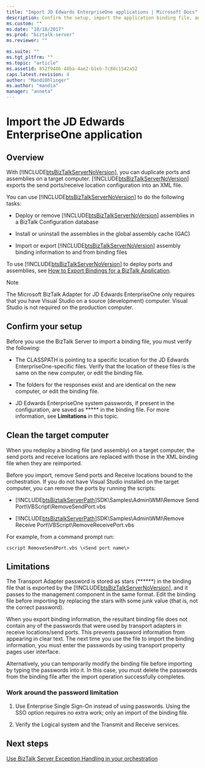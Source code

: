```yaml
---
title: "Import JD Edwards EnterpriseOne applications | Microsoft Docs"
description: Confirm the setup, import the application binding file, and review the limitations of the JD Edwards EnterpriseOne adapter in BizTalk 
ms.custom: ""
ms.date: "10/18/2017"
ms.prod: "biztalk-server"
ms.reviewer: ""

ms.suite: ""
ms.tgt_pltfrm: ""
ms.topic: "article"
ms.assetid: 852f948b-48ba-4ae2-b1eb-7c88c1542a52
caps.latest.revision: 4
author: "MandiOhlinger"
ms.author: "mandia"
manager: "anneta"
---
```

# Import the JD Edwards EnterpriseOne application
  
## Overview
With [!INCLUDE[btsBizTalkServerNoVersion](../includes/btsbiztalkservernoversion-md.md)], you can duplicate ports and assemblies on a target computer. [!INCLUDE[btsBizTalkServerNoVersion](../includes/btsbiztalkservernoversion-md.md)] exports the send ports/receive location configuration into an XML file.  
  
 You can use [!INCLUDE[btsBizTalkServerNoVersion](../includes/btsbiztalkservernoversion-md.md)] to do the following tasks:  
  
- Deploy or remove [!INCLUDE[btsBizTalkServerNoVersion](../includes/btsbiztalkservernoversion-md.md)] assemblies in a BizTalk Configuration database  
  
- Install or uninstall the assemblies in the global assembly cache (GAC)  
  
- Import or export [!INCLUDE[btsBizTalkServerNoVersion](../includes/btsbiztalkservernoversion-md.md)] assembly binding information to and from binding files  
  
To use [!INCLUDE[btsBizTalkServerNoVersion](../includes/btsbiztalkservernoversion-md.md)] to deploy ports and assemblies, see [How to Export Bindings for a BizTalk Application](../core/how-to-export-bindings-for-a-biztalk-application.md).  
  
> [!NOTE]
>  The Microsoft BizTalk Adapter for JD Edwards EnterpriseOne only requires that you have Visual Studio on a source (development) computer. Visual Studio is not required on the production computer.  

## Confirm your setup
Before you use the BizTalk Server to import a binding file, you must verify the following:  
  
-   The CLASSPATH is pointing to a specific location for the JD Edwards EnterpriseOne-specific files. Verify that the location of these files is the same on the new computer, or edit the binding file.  
  
-   The folders for the responses exist and are identical on the new computer, or edit the binding file.  
  
-   JD Edwards EnterpriseOne system passwords, if present in the configuration, are saved as ***** in the binding file. For more information, see **Limitations** in this topic.

## Clean the target computer
When you redeploy a binding file (and assembly) on a target computer, the send ports and receive locations are replaced with those in the XML binding file when they are reimported.  
  
Before you import, remove Send ports and Receive locations bound to the orchestration. If you do not have Visual Studio installed on the target computer, you can remove the ports by running the scripts:  
  
- [!INCLUDE[btsBiztalkServerPath](../includes/btsbiztalkserverpath-md.md)]SDK\Samples\Admin\WMI\Remove Send Port\VBScript\RemoveSendPort.vbs  
  
- [!INCLUDE[btsBiztalkServerPath](../includes/btsbiztalkserverpath-md.md)]SDK\Samples\Admin\WMI\Remove Receive Port\VBScript\RemoveReceivePort.vbs  

For example, from a command prompt run:  
  
```
cscript RemoveSendPort.vbs \<Send port name\>
```
## Limitations
The Transport Adapter password is stored as stars (******) in the binding file that is exported by the [!INCLUDE[btsBizTalkServerNoVersion](../includes/btsbiztalkservernoversion-md.md)], and it passes to the management component in the same format. Edit the binding file before importing by replacing the stars with some junk value (that is, not the correct password).  
  
 When you export binding information, the resultant binding file does not contain any of the passwords that were used by transport adapters in receive locations/send ports. This prevents password information from appearing in clear text. The next time you use the file to import the binding information, you must enter the passwords by using transport property pages user interface.  
  
 Alternatively, you can temporarily modify the binding file before importing by typing the passwords into it. In this case, you must delete the passwords from the binding file after the import operation successfully completes.  
  
### Work around the password limitation  
  
1.  Use Enterprise Single Sign-On instead of using passwords. Using the SSO option requires no extra work; only an import of the binding file.  
  
2.  Verify the Logical system and the Transmit and Receive services.  


## Next steps
[Use BizTalk Server Exception Handling in your orchestration](../core/using-biztalk-server-exception-handling3.md)